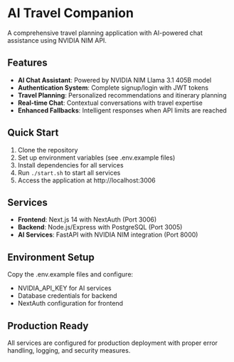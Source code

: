 # AI Travel Companion

A comprehensive travel planning application with AI-powered chat assistance using NVIDIA NIM API.

## Features

- **AI Chat Assistant**: Powered by NVIDIA NIM Llama 3.1 405B model
- **Authentication System**: Complete signup/login with JWT tokens
- **Travel Planning**: Personalized recommendations and itinerary planning
- **Real-time Chat**: Contextual conversations with travel expertise
- **Enhanced Fallbacks**: Intelligent responses when API limits are reached

## Quick Start

1. Clone the repository
2. Set up environment variables (see .env.example files)
3. Install dependencies for all services
4. Run `./start.sh` to start all services
5. Access the application at http://localhost:3006

## Services

- **Frontend**: Next.js 14 with NextAuth (Port 3006)
- **Backend**: Node.js/Express with PostgreSQL (Port 3005)  
- **AI Services**: FastAPI with NVIDIA NIM integration (Port 8000)

## Environment Setup

Copy the .env.example files and configure:
- NVIDIA_API_KEY for AI services
- Database credentials for backend
- NextAuth configuration for frontend

## Production Ready

All services are configured for production deployment with proper error handling, logging, and security measures.

